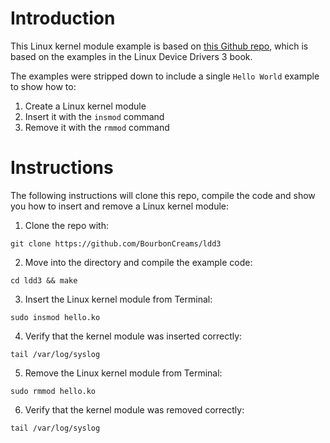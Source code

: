 # Introduction

This Linux kernel module example is based on [this Github repo](https://github.com/martinezjavier/ldd3), which is based on the examples in the Linux Device Drivers 3 book.

The examples were stripped down to include a single `Hello World` example to show how to:
1. Create a Linux kernel module
2. Insert it with the `insmod` command
3. Remove it with the `rmmod` command

# Instructions
The following instructions will clone this repo, compile the code and show you how to insert and remove a Linux kernel module:

1. Clone the repo with:
```
git clone https://github.com/BourbonCreams/ldd3
```
2. Move into the directory and compile the example code:
```
cd ldd3 && make
```
3. Insert the Linux kernel module from Terminal:
```
sudo insmod hello.ko
```
4. Verify that the kernel module was inserted correctly:
```
tail /var/log/syslog
```
5. Remove the Linux kernel module from Terminal:
```
sudo rmmod hello.ko
```
6. Verify that the kernel module was removed correctly:
```
tail /var/log/syslog
```

